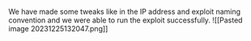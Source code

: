 
We have made some tweaks like in the IP address and exploit naming convention and we were able to run the exploit successfully.
![[Pasted image 20231225132047.png]]


